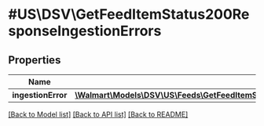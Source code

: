 # #US\DSV\GetFeedItemStatus200ResponseIngestionErrors

## Properties

Name | Type | Description | Notes
------------ | ------------- | ------------- | -------------
**ingestionError** | [**\Walmart\Models\DSV\US\Feeds\GetFeedItemStatus200ResponseIngestionErrorsIngestionErrorInner[]**](GetFeedItemStatus200ResponseIngestionErrorsIngestionErrorInner.md) |  | [optional]


[[Back to Model list]](../) [[Back to API list]](../../Api/US/DSV) [[Back to README]](../../README.md)
